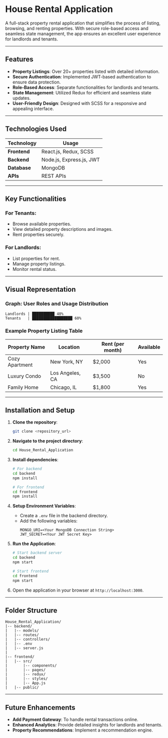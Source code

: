 # House Rental Application

A full-stack property rental application that simplifies the process of listing, browsing, and renting properties. With secure role-based access and seamless state management, the app ensures an excellent user experience for landlords and tenants.

---

## Features

- **Property Listings**: Over 20+ properties listed with detailed information.
- **Secure Authentication**: Implemented JWT-based authentication to ensure data protection.
- **Role-Based Access**: Separate functionalities for landlords and tenants.
- **State Management**: Utilized Redux for efficient and seamless state updates.
- **User-Friendly Design**: Designed with SCSS for a responsive and appealing interface.

---

## Technologies Used

| Technology     | Usage                       |
|----------------|-----------------------------|
| **Frontend**   | React.js, Redux, SCSS       |
| **Backend**    | Node.js, Express.js, JWT    |
| **Database**   | MongoDB                     |
| **APIs**       | REST APIs                   |

---

## Key Functionalities

### For Tenants:
- Browse available properties.
- View detailed property descriptions and images.
- Rent properties securely.

### For Landlords:
- List properties for rent.
- Manage property listings.
- Monitor rental status.

---

## Visual Representation

### Graph: User Roles and Usage Distribution

```text
Landlords | ██████████ 40%  
Tenants   | ██████████████████ 60%  
```

### Example Property Listing Table

| Property Name       | Location       | Rent (per month) | Available |
|---------------------|----------------|------------------|-----------|
| Cozy Apartment      | New York, NY   | $2,000           | Yes       |
| Luxury Condo        | Los Angeles, CA| $3,500           | No        |
| Family Home         | Chicago, IL    | $1,800           | Yes       |

---

## Installation and Setup

1. **Clone the repository**:
   ```bash
   git clone <repository_url>
   ```

2. **Navigate to the project directory**:
   ```bash
   cd House_Rental_Application
   ```

3. **Install dependencies**:
   ```bash
   # For backend
   cd backend
   npm install

   # For frontend
   cd frontend
   npm install
   ```

4. **Setup Environment Variables**:
   - Create a `.env` file in the backend directory.
   - Add the following variables:
     ```
     MONGO_URI=<Your MongoDB Connection String>
     JWT_SECRET=<Your JWT Secret Key>
     ```

5. **Run the Application**:
   ```bash
   # Start backend server
   cd backend
   npm start

   # Start frontend
   cd frontend
   npm start
   ```

6. Open the application in your browser at `http://localhost:3000`.

---

## Folder Structure

```
House_Rental_Application/
|-- backend/
|   |-- models/
|   |-- routes/
|   |-- controllers/
|   |-- .env
|   |-- server.js
|
|-- frontend/
|   |-- src/
|       |-- components/
|       |-- pages/
|       |-- redux/
|       |-- styles/
|       |-- App.js
|   |-- public/
```

---

## Future Enhancements

- **Add Payment Gateway**: To handle rental transactions online.
- **Enhanced Analytics**: Provide detailed insights for landlords and tenants.
- **Property Recommendations**: Implement a recommendation engine.
